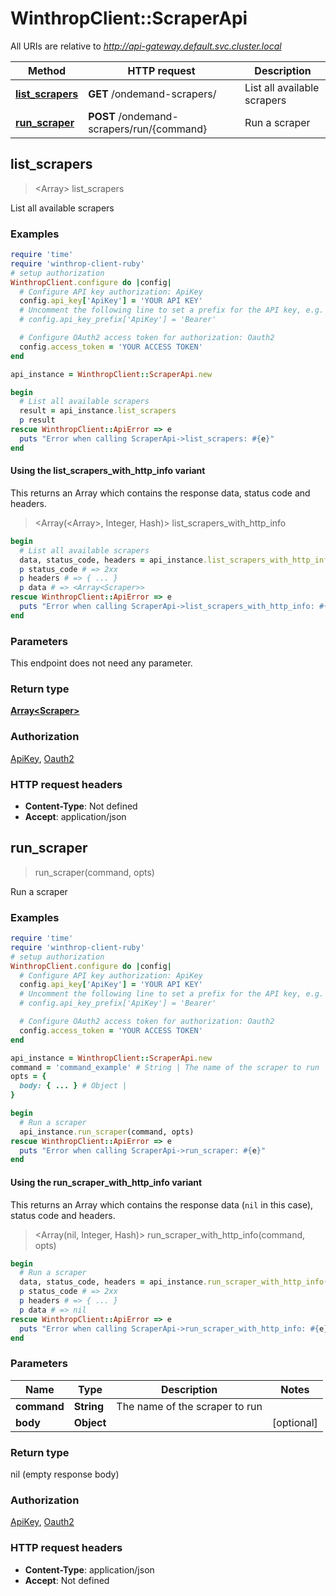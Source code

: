 # WinthropClient::ScraperApi

All URIs are relative to *http://api-gateway.default.svc.cluster.local*

| Method | HTTP request | Description |
| ------ | ------------ | ----------- |
| [**list_scrapers**](ScraperApi.md#list_scrapers) | **GET** /ondemand-scrapers/ | List all available scrapers |
| [**run_scraper**](ScraperApi.md#run_scraper) | **POST** /ondemand-scrapers/run/{command} | Run a scraper |


## list_scrapers

> <Array<Scraper>> list_scrapers

List all available scrapers

### Examples

```ruby
require 'time'
require 'winthrop-client-ruby'
# setup authorization
WinthropClient.configure do |config|
  # Configure API key authorization: ApiKey
  config.api_key['ApiKey'] = 'YOUR API KEY'
  # Uncomment the following line to set a prefix for the API key, e.g. 'Bearer' (defaults to nil)
  # config.api_key_prefix['ApiKey'] = 'Bearer'

  # Configure OAuth2 access token for authorization: Oauth2
  config.access_token = 'YOUR ACCESS TOKEN'
end

api_instance = WinthropClient::ScraperApi.new

begin
  # List all available scrapers
  result = api_instance.list_scrapers
  p result
rescue WinthropClient::ApiError => e
  puts "Error when calling ScraperApi->list_scrapers: #{e}"
end
```

#### Using the list_scrapers_with_http_info variant

This returns an Array which contains the response data, status code and headers.

> <Array(<Array<Scraper>>, Integer, Hash)> list_scrapers_with_http_info

```ruby
begin
  # List all available scrapers
  data, status_code, headers = api_instance.list_scrapers_with_http_info
  p status_code # => 2xx
  p headers # => { ... }
  p data # => <Array<Scraper>>
rescue WinthropClient::ApiError => e
  puts "Error when calling ScraperApi->list_scrapers_with_http_info: #{e}"
end
```

### Parameters

This endpoint does not need any parameter.

### Return type

[**Array&lt;Scraper&gt;**](Scraper.md)

### Authorization

[ApiKey](../README.md#ApiKey), [Oauth2](../README.md#Oauth2)

### HTTP request headers

- **Content-Type**: Not defined
- **Accept**: application/json


## run_scraper

> run_scraper(command, opts)

Run a scraper

### Examples

```ruby
require 'time'
require 'winthrop-client-ruby'
# setup authorization
WinthropClient.configure do |config|
  # Configure API key authorization: ApiKey
  config.api_key['ApiKey'] = 'YOUR API KEY'
  # Uncomment the following line to set a prefix for the API key, e.g. 'Bearer' (defaults to nil)
  # config.api_key_prefix['ApiKey'] = 'Bearer'

  # Configure OAuth2 access token for authorization: Oauth2
  config.access_token = 'YOUR ACCESS TOKEN'
end

api_instance = WinthropClient::ScraperApi.new
command = 'command_example' # String | The name of the scraper to run
opts = {
  body: { ... } # Object | 
}

begin
  # Run a scraper
  api_instance.run_scraper(command, opts)
rescue WinthropClient::ApiError => e
  puts "Error when calling ScraperApi->run_scraper: #{e}"
end
```

#### Using the run_scraper_with_http_info variant

This returns an Array which contains the response data (`nil` in this case), status code and headers.

> <Array(nil, Integer, Hash)> run_scraper_with_http_info(command, opts)

```ruby
begin
  # Run a scraper
  data, status_code, headers = api_instance.run_scraper_with_http_info(command, opts)
  p status_code # => 2xx
  p headers # => { ... }
  p data # => nil
rescue WinthropClient::ApiError => e
  puts "Error when calling ScraperApi->run_scraper_with_http_info: #{e}"
end
```

### Parameters

| Name | Type | Description | Notes |
| ---- | ---- | ----------- | ----- |
| **command** | **String** | The name of the scraper to run |  |
| **body** | **Object** |  | [optional] |

### Return type

nil (empty response body)

### Authorization

[ApiKey](../README.md#ApiKey), [Oauth2](../README.md#Oauth2)

### HTTP request headers

- **Content-Type**: application/json
- **Accept**: Not defined


